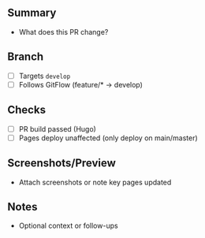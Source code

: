 ## Summary
- What does this PR change?

## Branch
- [ ] Targets `develop`
- [ ] Follows GitFlow (feature/* -> develop)

## Checks
- [ ] PR build passed (Hugo)
- [ ] Pages deploy unaffected (only deploy on main/master)

## Screenshots/Preview
- Attach screenshots or note key pages updated

## Notes
- Optional context or follow-ups

